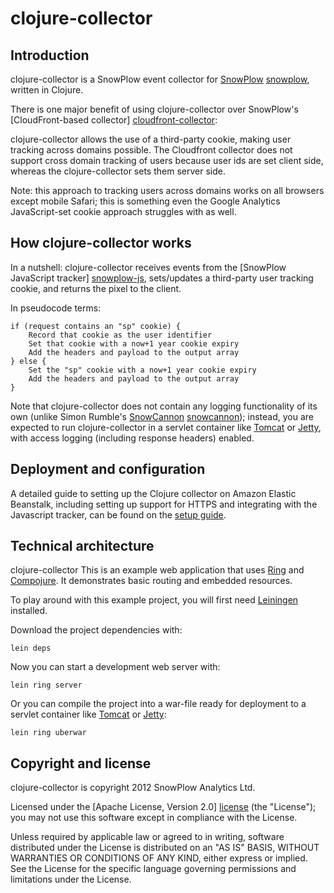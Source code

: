 # clojure-collector

## Introduction

clojure-collector is a SnowPlow event collector for [SnowPlow] [snowplow], written in Clojure.

There is one major benefit of using clojure-collector over SnowPlow's [CloudFront-based collector] [cloudfront-collector]:

clojure-collector allows the use of a third-party cookie, making user tracking across domains possible. The Cloudfront collector does not support cross domain tracking of users because user ids are set client side, whereas the clojure-collector sets them server side.

Note: this approach to tracking users across domains works on all browsers except mobile Safari; this is something even the Google Analytics JavaScript-set cookie approach struggles with as well.

## How clojure-collector works

In a nutshell: clojure-collector receives events from the [SnowPlow JavaScript tracker] [snowplow-js], sets/updates a third-party user tracking cookie, and returns the pixel to the client.

In pseudocode terms:

	if (request contains an "sp" cookie) {
	    Record that cookie as the user identifier
	    Set that cookie with a now+1 year cookie expiry
	    Add the headers and payload to the output array
	} else {
	    Set the "sp" cookie with a now+1 year cookie expiry
	    Add the headers and payload to the output array
	}

Note that clojure-collector does not contain any logging functionality of its own (unlike Simon Rumble's [SnowCannon] [snowcannon]); instead, you are expected to run clojure-collector in a servlet container like [Tomcat][4] or [Jetty][5], with access logging (including response headers) enabled.

## Deployment and configuration

A detailed guide to setting up the Clojure collector on Amazon Elastic Beanstalk, including setting up support for HTTPS and integrating with the Javascript tracker, can be found on the [setup guide][setup-guide].

## Technical architecture

clojure-collector This is an example web application that uses [Ring][1] and
[Compojure][2]. It demonstrates basic routing and embedded resources.

To play around with this example project, you will first need
[Leiningen][3] installed.

Download the project dependencies with:

    lein deps

Now you can start a development web server with:

    lein ring server

Or you can compile the project into a war-file ready for deployment to
a servlet container like [Tomcat][4] or [Jetty][5]:

    lein ring uberwar

## Copyright and license

clojure-collector is copyright 2012 SnowPlow Analytics Ltd.

Licensed under the [Apache License, Version 2.0] [license] (the "License");
you may not use this software except in compliance with the License.

Unless required by applicable law or agreed to in writing, software
distributed under the License is distributed on an "AS IS" BASIS,
WITHOUT WARRANTIES OR CONDITIONS OF ANY KIND, either express or implied.
See the License for the specific language governing permissions and
limitations under the License.

[1]: https://github.com/mmcgrana/ring
[2]: https://github.com/weavejester/compojure
[3]: https://github.com/technomancy/leiningen
[4]: http://tomcat.apache.org
[5]: http://jetty.codehaus.org/jetty

[snowplow]: http://snowplowanalytics.com
[cloudfront-collector]: https://github.com/snowplow/snowplow/tree/master/2-collectors/cloudfront-collector
[snowcannon]: https://github.com/shermozle/SnowCannon
[snowplow-js]: https://github.com/snowplow/snowplow/tree/master/1-trackers/javascript
[setup-guide]: https://github.com/snowplow/snowplow/wiki/Setting%20up%20the%20Clojure%20collector#wiki-war-file

[license]: http://www.apache.org/licenses/LICENSE-2.0
